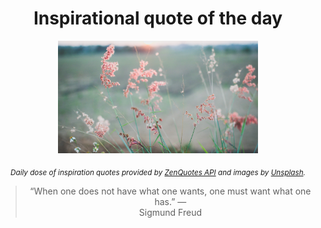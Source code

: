 
<div align="center">

# Inspirational quote of the day

<img src="./data/photo.jpeg" alt="Beautiful nature photo" width="320" height="180">

<sub><i>Daily dose of inspiration quotes provided by [ZenQuotes API](https://zenquotes.io/) and images by [Unsplash](https://unsplash.com/).</i></sub>


<blockquote>&ldquo;When one does not have what one wants, one must want what one has.&rdquo; &mdash; <footer>Sigmund Freud</footer></blockquote>

</div>
